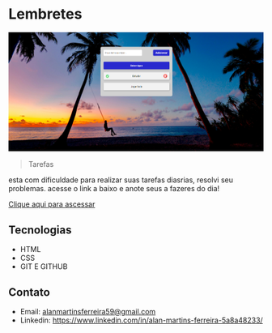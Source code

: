 # Lembretes

![preview](./assets/preview.png)


 >Tarefas

esta com dificuldade para realizar suas tarefas diasrias, resolvi seu problemas. acesse o link a baixo e anote seus a fazeres do dia!
 

[Clique aqui para ascessar]([https://martinsalan2003.github.io/Burguers-Alan/](https://martinsalan2003.github.io/Lembretes/))


## Tecnologias

- HTML
- CSS
- GIT E GITHUB

## Contato
- Email: alanmartinsferreira59@gmail.com
- Linkedin: https://www.linkedin.com/in/alan-martins-ferreira-5a8a48233/